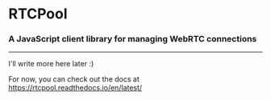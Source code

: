 # RTCPool
### A JavaScript client library for managing WebRTC connections
---------------------------------------------------------------

I'll write more here later :)

For now, you can check out the docs at https://rtcpool.readthedocs.io/en/latest/